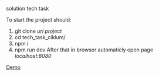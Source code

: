 solution tech task

To start the project should: 
1. git clone *url project*
2. cd tech_task_ciklum/
3. npm i
4. npm run dev 
After that in browser automaticly open page *localhost:8080*

[Demo](https://kotaleksei.github.io/tech_task_ciklum/)